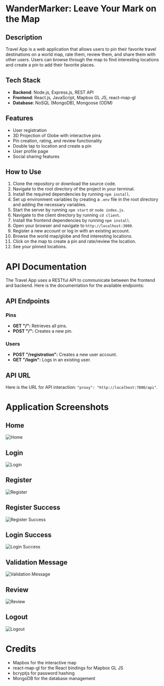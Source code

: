 # WanderMarker: Leave Your Mark on the Map

## Description

Travel App is a web application that allows users to pin their favorite travel destinations on a world map, rate them, review them, and share them with other users. Users can browse through the map to find interesting locations and create a pin to add their favorite places.

## Tech Stack

- **Backend**: Node.js, Express.js, REST API
- **Frontend**: React.js, JavaScript, Mapbox GL JS, react-map-gl
- **Database**: NoSQL (MongoDB), Mongoose (ODM)

## Features

- User registration
- 3D Projection of Globe with interactive pins
- Pin creation, rating, and review functionality
- Double tap to location and create a pin
- User profile page
- Social sharing features

## How to Use

1. Clone the repository or download the source code.
2. Navigate to the root directory of the project in your terminal.
3. Install the required dependencies by running `npm install`.
4. Set up environment variables by creating a `.env` file in the root directory and adding the necessary variables.
5. Start the server by running `npm start` or `node index.js`.
6. Navigate to the client directory by running `cd client`.
7. Install the frontend dependencies by running `npm install`.
8. Open your browser and navigate to `http://localhost:3000`.
9. Register a new account or log in with an existing account.
10. Browse the world map/globe and find interesting locations.
11. Click on the map to create a pin and rate/review the location.
12. See your pinned locations.

# API Documentation

The Travel App uses a RESTful API to communicate between the frontend and backend. Here is the documentation for the available endpoints:

## API Endpoints

### Pins

- **GET "/":** Retrieves all pins.
- **POST "/":** Creates a new pin.

### Users

- **POST "/registration":** Creates a new user account.
- **GET "/login":** Logs in an existing user.

## API URL

Here is the URL for API interaction: `"proxy": "http://localhost:7800/api"`.

# Application Screenshots

## Home
![Home](client/travel/src/images/home.png)

## Login
![Login](client/travel/src/images/login.png)

## Register
![Register](client/travel/src/images/register.png)

## Register Success
![Register Success](client/travel/src/images/register-success.png)

## Login Success
![Login Success](client/travel/src/images/Login-success.png)

## Validation Message
![Validation Message](client/travel/src/images/Login-validation.png)

## Review
![Review](client/travel/src/images/view-review-1.png)

## Logout
![Logout](client/travel/src/images/logout.png)

# Credits

- Mapbox for the interactive map
- react-map-gl for the React bindings for Mapbox GL JS
- bcryptjs for password hashing
- MongoDB for the database management
